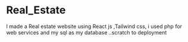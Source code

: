 # Real_Estate
I made a Real estate website using React js ,Tailwind css, i used php for web services and my sql as my database ..scratch to deployment 

